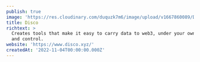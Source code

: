 ```yaml
---
publish: true
image: 'https://res.cloudinary.com/duquzk7m6/image/upload/v1667860089/Disco_ph698z.jpg'
title: Disco
richtext: >
  Creates tools that make it easy to carry data to web3, under your ownership
  and control.
website: 'https://www.disco.xyz/'
createdAt: '2022-11-04T00:00:00.000Z'
---
```


